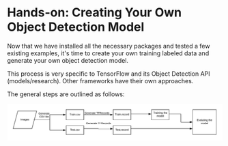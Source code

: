 # Hands-on: Creating Your Own Object Detection Model

Now that we have installed all the necessary packages and tested a few existing examples, it's time to create your own training labeled data and generate your own object detection model. 

This process is very specific to TensorFlow and its Object Detection API (models/research). Other frameworks have their own approaches. 

The general steps are outlined as follows:

![webcam detection](https://github.com/Qberto/cv-objectdetection-workshop-2018/blob/master/media/tf_workflow.jpeg) 

